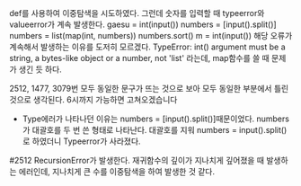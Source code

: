   def를 사용하여 이중탐색을 시도하였다. 
  그런데 숫자를 입력할 때 typeerror와 valueerror가 계속 발생한다.
gaesu = int(input())
numbers = [input().split()]
numbers = list(map(int, numbers))
numbers.sort()
m = int(input())
해당 오류가 계속해서 발생하는 이유를 도저히 모르겠다.
TypeError: int() argument must be a string, a bytes-like object or a number, not 'list' 라는데, map함수를 쓸 때 문제가 생긴 듯 하다.

2512, 1477, 3079번 모두 동일한 문구가 뜨는 것으로 보아 모두 동일한 부분에서 틀린 것으로 생각된다.
6시까지 가능하면 고쳐오겠습니다

+ Type에러가 나타나던 이유는 numbers = [input().split()]때문이었다. numbers가 대괄호를 두 번 쓴 형태로 나타난다. 대괄호를 지워 numbers = input().split()로 하였더니 Typeerror가 사라졌다.


#2512
RecursionError가 발생한다. 재귀함수의 깊이가 지나치게 깊어졌을 때 발생하는 에러인데, 지나치게 큰 수를 이중탐색을 하여 발생한 것 같다.
